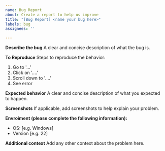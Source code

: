 ```yaml
---
name: Bug Report
about: Create a report to help us improve
title: "[Bug Report] <name your bug here>"
labels: bug
assignees: ''

---
```


**Describe the bug**
A clear and concise description of what the bug is.

**To Reproduce**
Steps to reproduce the behavior:
1. Go to '...'
2. Click on '....'
3. Scroll down to '....'
4. See error

**Expected behavior**
A clear and concise description of what you expected to happen.

**Screenshots**
If applicable, add screenshots to help explain your problem.

**Envroiment (please complete the following information):**
 - OS: [e.g. Windows]
 - Version [e.g. 22]

**Additional context**
Add any other context about the problem here.
